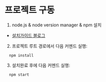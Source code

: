 # 프로젝트 구동

1. node.js & node version manager & npm 설치

- [설치가이드 블로그](https://seunghyun90.tistory.com/52)

2. 프로젝트 루트 경로에서 다음 커멘드 실행:

```
  npm install
```

3. 설치완료 후에 다음 커멘드 실행:

```
  npm start
```
